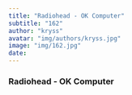 ```yaml
---
title: "Radiohead - OK Computer"
subtitle: "162"
author: "kryss"
avatar: "img/authors/kryss.jpg"
image: "img/162.jpg"
date:
---
```


### Radiohead - OK Computer
